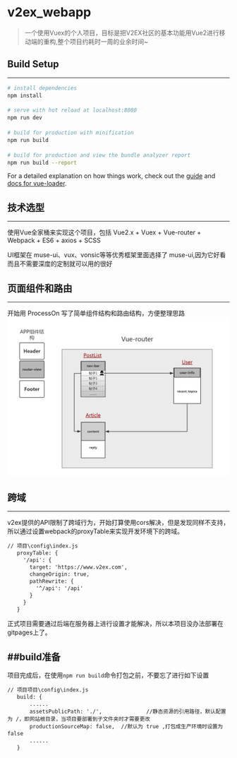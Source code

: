 # v2ex_webapp

> 一个使用Vuex的个人项目，目标是把V2EX社区的基本功能用Vue2进行移动端的重构,整个项目约耗时一周的业余时间~

## Build Setup
---

``` bash
# install dependencies
npm install

# serve with hot reload at localhost:8080
npm run dev

# build for production with minification
npm run build

# build for production and view the bundle analyzer report
npm run build --report
```

For a detailed explanation on how things work, check out the [guide](http://vuejs-templates.github.io/webpack/) and [docs for vue-loader](http://vuejs.github.io/vue-loader).

## 技术选型
---

使用Vue全家桶来实现这个项目，包括 Vue2.x + Vuex + Vue-router  + Webpack + ES6 + axios + SCSS 

UI框架在 muse-ui、vux、vonsic等等优秀框架里面选择了 muse-ui,因为它好看而且不需要深度的定制就可以用的很好

## 页面组件和路由
---

开始用 ProcessOn 写了简单组件结构和路由结构，方便整理思路
 ![思路](https://github.com/SD-Gaming/V2EX_WebAPP/blob/master/static/%E7%BB%84%E4%BB%B6%E8%AE%BE%E8%AE%A1.jpg)

 ## 跨域
 ---
 
v2ex提供的API限制了跨域行为，开始打算使用cors解决，但是发现同样不支持，
所以通过设置webpack的proxyTable来实现开发环境下的跨域。
 ```
// 项目\config\index.js
	proxyTable: {
	  '/api': {
		target: 'https://www.v2ex.com',
		changeOrigin: true,
		pathRewrite: {
		  '^/api': '/api'
		}
	  }
	}
 ```
 正式项目需要通过后端在服务器上进行设置才能解决，所以本项目没办法部署在gitpages上了。
 
 ##build准备
 ---
 
 项目完成后，在使用`npm run build`命令打包之前，不要忘了进行如下设置
 ```
// 项目项目\config\index.js
	build: {
		......
		assetsPublicPath: './',              //静态资源的引用路径，默认配置为 /，即网站根目录，当项目要部署到子文件夹时才需要更改
		productionSourceMap: false,  //默认为 true ,打包成生产环境时设置为 false
		......
	}
 ```